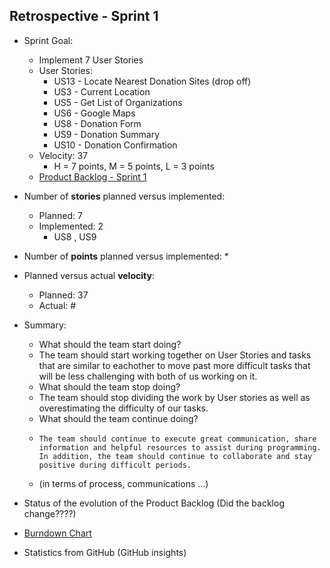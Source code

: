 ## Retrospective - Sprint 1

* Sprint Goal:
  *	Implement 7 User Stories
  *	User Stories: 
    * US13 - Locate Nearest Donation Sites (drop off)
    * US3 - Current Location
    * US5 - Get List of Organizations
    * US6 - Google Maps
    * US8 - Donation Form
    * US9 - Donation Summary
    * US10 - Donation Confirmation
  * Velocity: 37
    * H = 7 points, M = 5 points, L = 3 points
  * [Product Backlog - Sprint 1](https://docs.google.com/spreadsheets/d/1mZyLCKUbVGbjoeYFcOHvxQBhpQpaeleSNZBySZJPy2Q/edit#gid=1056044682)  

*	Number of **stories** planned versus implemented:
    * Planned: 7
    * Implemented: 2
      *	US8 , US9 
*	Number of **points** planned versus implemented:
    *	
*	Planned versus actual **velocity**:
    *	Planned: 37
    *	Actual: #  

*	Summary:
    *	What should the team start doing?
      *	The team should start working together on User Stories and tasks that are similar to eachother to move past more difficult tasks that will be less challenging with both of us working on it. 
    *	What should the team stop doing?
      *	The team should stop dividing the work by User stories as well as overestimating the difficulty of our tasks. 
    *	What should the team continue doing?
      * 	The team should continue to execute great communication, share information and helpful resources to assist during programming. In addition, the team should continue to collaborate and stay positive during difficult periods. 
    *	(in terms of process, communications …)

*	Status of the evolution of the Product Backlog (Did the backlog change????)
*	[Burndown Chart](https://github.com/orgs/paceuniversity/projects/7)
*	Statistics from GitHub (GitHub insights)
